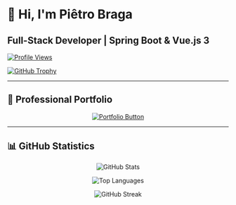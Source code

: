 # 👋 Hi, I'm Piêtro Braga

## Full-Stack Developer | Spring Boot & Vue.js 3

[![Profile Views](https://komarev.com/ghpvc/?username=pietrobragaaquinojunior&label=Profile%20views&color=0e75b6&style=flat)](https://github.com/pietrobragaaquinojunior)

[![GitHub Trophy](https://github-profile-trophy.vercel.app/?username=pietrobragaaquinojunior)](https://github.com/pietrobragaaquinojunior)

---

## 🚀 Professional Portfolio

<p align="center">
  <a href="https://pietrobragaaquinojunior.github.io/my-personal-portfolio/" target="_blank">
    <img src="https://img.shields.io/badge/🚀%20Portfolio-Visit%20Now-blue?style=for-the-badge&logo=firefox" alt="Portfolio Button"/>
  </a>
</p>

---

## 📊 GitHub Statistics

<p align="center">
  <img src="https://github-readme-stats.vercel.app/api?username=pietrobragaaquinojunior&show_icons=true&theme=radical" alt="GitHub Stats" />
</p>

<p align="center">
  <img src="https://github-readme-stats.vercel.app/api/top-langs/?username=pietrobragaaquinojunior&layout=compact&theme=radical" alt="Top Languages" />
</p>

<p align="center">
  <img src="https://github-readme-streak-stats.herokuapp.com/?user=pietrobragaaquinojunior&theme=radical" alt="GitHub Streak" />
</p>
